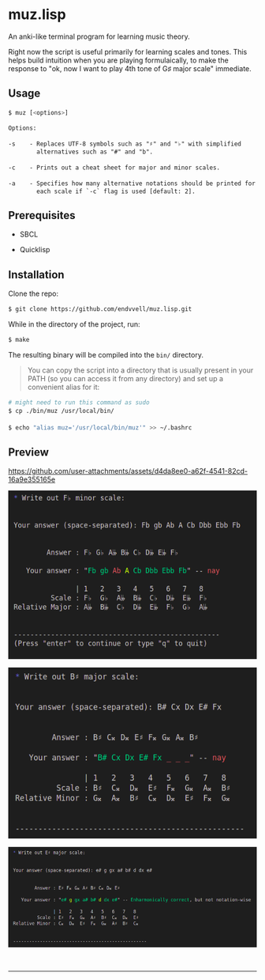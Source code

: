 # muz.lisp

An anki-like terminal program for learning music theory.

Right now the script is useful primarily for learning scales and tones. This helps build intuition when you are playing formulaically, to make the response to "ok, now I want to play 4th tone of G♯ major scale" immediate.

## Usage

```bash
$ muz [<options>]
```

```text
Options:

-s    - Replaces UTF-8 symbols such as "♯" and "♭" with simplified
        alternatives such as "#" and "b".

-c    - Prints out a cheat sheet for major and minor scales.

-a    - Specifies how many alternative notations should be printed for
        each scale if `-c` flag is used [default: 2].
```

## Prerequisites

* SBCL

* Quicklisp

## Installation

Clone the repo:

```bash
$ git clone https://github.com/endvvell/muz.lisp.git
```

While in the directory of the project, run:

```bash
$ make
```

The resulting binary will be compiled into the `bin/` directory.

> You can copy the script into a directory that is usually present in your PATH (so you can access it from any directory) and set up a convenient alias for it:

```bash
# might need to run this command as sudo
$ cp ./bin/muz /usr/local/bin/

$ echo "alias muz='/usr/local/bin/muz'" >> ~/.bashrc
```

## Preview

https://github.com/user-attachments/assets/d4da8ee0-a62f-4541-82cd-16a9e355165e

![muz_preview_2](./preview_assets/muz_preview_2.png)

![muz_preview_3](./preview_assets/muz_preview_3.png)

![muz_preview_4](./preview_assets/muz_preview_4.png)

<br/>

---
